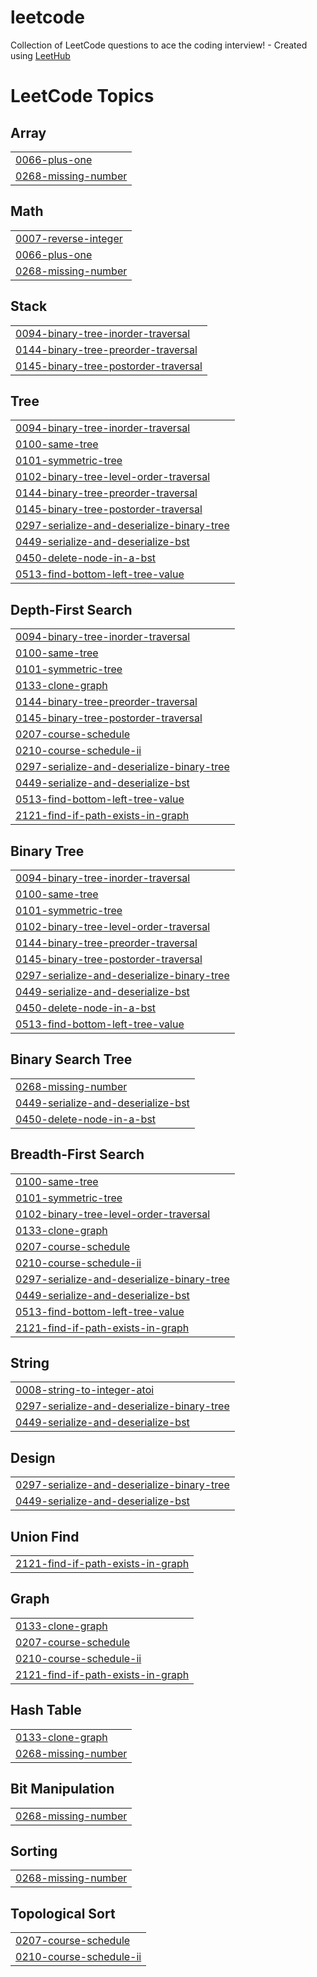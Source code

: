 # leetcode
Collection of LeetCode questions to ace the coding interview! - Created using [LeetHub](https://github.com/QasimWani/LeetHub)

<!---LeetCode Topics Start-->
# LeetCode Topics
## Array
|  |
| ------- |
| [0066-plus-one](https://github.com/Prince-Bhagat/leetcode/tree/master/0066-plus-one) |
| [0268-missing-number](https://github.com/Prince-Bhagat/leetcode/tree/master/0268-missing-number) |
## Math
|  |
| ------- |
| [0007-reverse-integer](https://github.com/Prince-Bhagat/leetcode/tree/master/0007-reverse-integer) |
| [0066-plus-one](https://github.com/Prince-Bhagat/leetcode/tree/master/0066-plus-one) |
| [0268-missing-number](https://github.com/Prince-Bhagat/leetcode/tree/master/0268-missing-number) |
## Stack
|  |
| ------- |
| [0094-binary-tree-inorder-traversal](https://github.com/Prince-Bhagat/leetcode/tree/master/0094-binary-tree-inorder-traversal) |
| [0144-binary-tree-preorder-traversal](https://github.com/Prince-Bhagat/leetcode/tree/master/0144-binary-tree-preorder-traversal) |
| [0145-binary-tree-postorder-traversal](https://github.com/Prince-Bhagat/leetcode/tree/master/0145-binary-tree-postorder-traversal) |
## Tree
|  |
| ------- |
| [0094-binary-tree-inorder-traversal](https://github.com/Prince-Bhagat/leetcode/tree/master/0094-binary-tree-inorder-traversal) |
| [0100-same-tree](https://github.com/Prince-Bhagat/leetcode/tree/master/0100-same-tree) |
| [0101-symmetric-tree](https://github.com/Prince-Bhagat/leetcode/tree/master/0101-symmetric-tree) |
| [0102-binary-tree-level-order-traversal](https://github.com/Prince-Bhagat/leetcode/tree/master/0102-binary-tree-level-order-traversal) |
| [0144-binary-tree-preorder-traversal](https://github.com/Prince-Bhagat/leetcode/tree/master/0144-binary-tree-preorder-traversal) |
| [0145-binary-tree-postorder-traversal](https://github.com/Prince-Bhagat/leetcode/tree/master/0145-binary-tree-postorder-traversal) |
| [0297-serialize-and-deserialize-binary-tree](https://github.com/Prince-Bhagat/leetcode/tree/master/0297-serialize-and-deserialize-binary-tree) |
| [0449-serialize-and-deserialize-bst](https://github.com/Prince-Bhagat/leetcode/tree/master/0449-serialize-and-deserialize-bst) |
| [0450-delete-node-in-a-bst](https://github.com/Prince-Bhagat/leetcode/tree/master/0450-delete-node-in-a-bst) |
| [0513-find-bottom-left-tree-value](https://github.com/Prince-Bhagat/leetcode/tree/master/0513-find-bottom-left-tree-value) |
## Depth-First Search
|  |
| ------- |
| [0094-binary-tree-inorder-traversal](https://github.com/Prince-Bhagat/leetcode/tree/master/0094-binary-tree-inorder-traversal) |
| [0100-same-tree](https://github.com/Prince-Bhagat/leetcode/tree/master/0100-same-tree) |
| [0101-symmetric-tree](https://github.com/Prince-Bhagat/leetcode/tree/master/0101-symmetric-tree) |
| [0133-clone-graph](https://github.com/Prince-Bhagat/leetcode/tree/master/0133-clone-graph) |
| [0144-binary-tree-preorder-traversal](https://github.com/Prince-Bhagat/leetcode/tree/master/0144-binary-tree-preorder-traversal) |
| [0145-binary-tree-postorder-traversal](https://github.com/Prince-Bhagat/leetcode/tree/master/0145-binary-tree-postorder-traversal) |
| [0207-course-schedule](https://github.com/Prince-Bhagat/leetcode/tree/master/0207-course-schedule) |
| [0210-course-schedule-ii](https://github.com/Prince-Bhagat/leetcode/tree/master/0210-course-schedule-ii) |
| [0297-serialize-and-deserialize-binary-tree](https://github.com/Prince-Bhagat/leetcode/tree/master/0297-serialize-and-deserialize-binary-tree) |
| [0449-serialize-and-deserialize-bst](https://github.com/Prince-Bhagat/leetcode/tree/master/0449-serialize-and-deserialize-bst) |
| [0513-find-bottom-left-tree-value](https://github.com/Prince-Bhagat/leetcode/tree/master/0513-find-bottom-left-tree-value) |
| [2121-find-if-path-exists-in-graph](https://github.com/Prince-Bhagat/leetcode/tree/master/2121-find-if-path-exists-in-graph) |
## Binary Tree
|  |
| ------- |
| [0094-binary-tree-inorder-traversal](https://github.com/Prince-Bhagat/leetcode/tree/master/0094-binary-tree-inorder-traversal) |
| [0100-same-tree](https://github.com/Prince-Bhagat/leetcode/tree/master/0100-same-tree) |
| [0101-symmetric-tree](https://github.com/Prince-Bhagat/leetcode/tree/master/0101-symmetric-tree) |
| [0102-binary-tree-level-order-traversal](https://github.com/Prince-Bhagat/leetcode/tree/master/0102-binary-tree-level-order-traversal) |
| [0144-binary-tree-preorder-traversal](https://github.com/Prince-Bhagat/leetcode/tree/master/0144-binary-tree-preorder-traversal) |
| [0145-binary-tree-postorder-traversal](https://github.com/Prince-Bhagat/leetcode/tree/master/0145-binary-tree-postorder-traversal) |
| [0297-serialize-and-deserialize-binary-tree](https://github.com/Prince-Bhagat/leetcode/tree/master/0297-serialize-and-deserialize-binary-tree) |
| [0449-serialize-and-deserialize-bst](https://github.com/Prince-Bhagat/leetcode/tree/master/0449-serialize-and-deserialize-bst) |
| [0450-delete-node-in-a-bst](https://github.com/Prince-Bhagat/leetcode/tree/master/0450-delete-node-in-a-bst) |
| [0513-find-bottom-left-tree-value](https://github.com/Prince-Bhagat/leetcode/tree/master/0513-find-bottom-left-tree-value) |
## Binary Search Tree
|  |
| ------- |
| [0268-missing-number](https://github.com/Prince-Bhagat/leetcode/tree/master/0268-missing-number) |
| [0449-serialize-and-deserialize-bst](https://github.com/Prince-Bhagat/leetcode/tree/master/0449-serialize-and-deserialize-bst) |
| [0450-delete-node-in-a-bst](https://github.com/Prince-Bhagat/leetcode/tree/master/0450-delete-node-in-a-bst) |
## Breadth-First Search
|  |
| ------- |
| [0100-same-tree](https://github.com/Prince-Bhagat/leetcode/tree/master/0100-same-tree) |
| [0101-symmetric-tree](https://github.com/Prince-Bhagat/leetcode/tree/master/0101-symmetric-tree) |
| [0102-binary-tree-level-order-traversal](https://github.com/Prince-Bhagat/leetcode/tree/master/0102-binary-tree-level-order-traversal) |
| [0133-clone-graph](https://github.com/Prince-Bhagat/leetcode/tree/master/0133-clone-graph) |
| [0207-course-schedule](https://github.com/Prince-Bhagat/leetcode/tree/master/0207-course-schedule) |
| [0210-course-schedule-ii](https://github.com/Prince-Bhagat/leetcode/tree/master/0210-course-schedule-ii) |
| [0297-serialize-and-deserialize-binary-tree](https://github.com/Prince-Bhagat/leetcode/tree/master/0297-serialize-and-deserialize-binary-tree) |
| [0449-serialize-and-deserialize-bst](https://github.com/Prince-Bhagat/leetcode/tree/master/0449-serialize-and-deserialize-bst) |
| [0513-find-bottom-left-tree-value](https://github.com/Prince-Bhagat/leetcode/tree/master/0513-find-bottom-left-tree-value) |
| [2121-find-if-path-exists-in-graph](https://github.com/Prince-Bhagat/leetcode/tree/master/2121-find-if-path-exists-in-graph) |
## String
|  |
| ------- |
| [0008-string-to-integer-atoi](https://github.com/Prince-Bhagat/leetcode/tree/master/0008-string-to-integer-atoi) |
| [0297-serialize-and-deserialize-binary-tree](https://github.com/Prince-Bhagat/leetcode/tree/master/0297-serialize-and-deserialize-binary-tree) |
| [0449-serialize-and-deserialize-bst](https://github.com/Prince-Bhagat/leetcode/tree/master/0449-serialize-and-deserialize-bst) |
## Design
|  |
| ------- |
| [0297-serialize-and-deserialize-binary-tree](https://github.com/Prince-Bhagat/leetcode/tree/master/0297-serialize-and-deserialize-binary-tree) |
| [0449-serialize-and-deserialize-bst](https://github.com/Prince-Bhagat/leetcode/tree/master/0449-serialize-and-deserialize-bst) |
## Union Find
|  |
| ------- |
| [2121-find-if-path-exists-in-graph](https://github.com/Prince-Bhagat/leetcode/tree/master/2121-find-if-path-exists-in-graph) |
## Graph
|  |
| ------- |
| [0133-clone-graph](https://github.com/Prince-Bhagat/leetcode/tree/master/0133-clone-graph) |
| [0207-course-schedule](https://github.com/Prince-Bhagat/leetcode/tree/master/0207-course-schedule) |
| [0210-course-schedule-ii](https://github.com/Prince-Bhagat/leetcode/tree/master/0210-course-schedule-ii) |
| [2121-find-if-path-exists-in-graph](https://github.com/Prince-Bhagat/leetcode/tree/master/2121-find-if-path-exists-in-graph) |
## Hash Table
|  |
| ------- |
| [0133-clone-graph](https://github.com/Prince-Bhagat/leetcode/tree/master/0133-clone-graph) |
| [0268-missing-number](https://github.com/Prince-Bhagat/leetcode/tree/master/0268-missing-number) |
## Bit Manipulation
|  |
| ------- |
| [0268-missing-number](https://github.com/Prince-Bhagat/leetcode/tree/master/0268-missing-number) |
## Sorting
|  |
| ------- |
| [0268-missing-number](https://github.com/Prince-Bhagat/leetcode/tree/master/0268-missing-number) |
## Topological Sort
|  |
| ------- |
| [0207-course-schedule](https://github.com/Prince-Bhagat/leetcode/tree/master/0207-course-schedule) |
| [0210-course-schedule-ii](https://github.com/Prince-Bhagat/leetcode/tree/master/0210-course-schedule-ii) |
<!---LeetCode Topics End-->